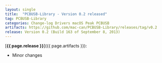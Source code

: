 ```yaml
---
layout: single
title:  "PCBUSB-Library - Version 0.2 released"
tag: PCBUSB-Library
categories: Change-log Drivers macOS Peak PCBUSB
artifacts: https://github.com/mac-can/PCBUSB-Library/releases/tag/v0.2
release: Version 0.2 (Build 163 of September 8, 2013)
---
```

[**{{ page.release }}**]({{ page.artifacts }}):

- Minor changes
